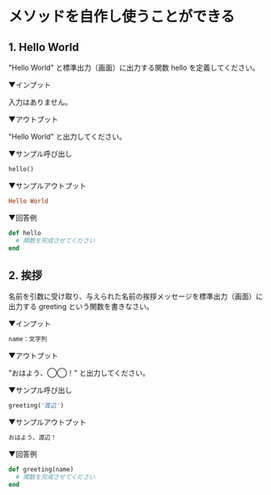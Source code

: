 # メソッドを自作し使うことができる

## 1. Hello World

"Hello World" と標準出力（画面）に出力する関数 hello を定義してください。

▼インプット

入力はありません。

▼アウトプット

"Hello World" と出力してください。

▼サンプル呼び出し

```ruby
hello()
```

▼サンプルアウトプット

```ruby
Hello World
```

▼回答例

```ruby
def hello
  # 関数を完成させてください
end
```

## 2. 挨拶

名前を引数に受け取り、与えられた名前の挨拶メッセージを標準出力（画面）に出力する greeting という関数を書きなさい。

▼インプット

```ruby
name：文字列
```

▼アウトプット

"おはよう、◯◯！" と出力してください。

▼サンプル呼び出し

```ruby
greeting('渡辺')
```

▼サンプルアウトプット

```ruby
おはよう、渡辺！
```

▼回答例

```ruby
def greeting(name)
  # 関数を完成させてください
end
```

